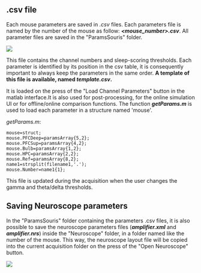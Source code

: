 ## .csv file
Each mouse parameters are saved in _.csv_ files. Each parameters file is named by the number of the mouse as follow: **_<mouse_number>.csv_**. All parameter files are saved in the "ParamsSouris" folder. 

![](https://user-images.githubusercontent.com/41677251/43194171-0f018372-9002-11e8-92df-61645a3112da.PNG)

This file contains the channel numbers and sleep-scoring thresholds. Each parameter is identified by its position in the csv table, it is consequently important to always keep the parameters in the same order. 
**A template of this file is available, named _template.csv_.**

It is loaded on the press of the "Load Channel Parameters" button in the matlab interface.It is also used for post-processing, for the online simulation UI or for offline/online comparison functions. The function **_getParams.m_** is used to load each parameter in a structure named 'mouse'.

_getParams.m_:
```paramsArray=readtable(file,'Delimiter',';','Format','%s%f');
mouse=struct;
mouse.PFCDeep=paramsArray{5,2};
mouse.PFCSup=paramsArray{4,2};
mouse.Bulb=paramsArray{1,2};
mouse.HPC=paramsArray{2,2};
mouse.Ref=paramsArray{8,2};
name1=strsplit(filename1,'.');
mouse.Number=name1{1};
```
This file is updated during the acquisition when the user changes the gamma and theta/delta thresholds.

## Saving Neuroscope parameters
In the "ParamsSouris" folder containing the parameters .csv files, it is also possible to save the neuroscope parameters files (**_amplifier.xml_** and **_amplifier.nrs_**) inside the "Neuroscope" folder, in a folder named like the number of the mouse. This way, the neuroscope layout file will be copied into the current acquisition folder on the press of the "Open Neuroscope" button.

![](https://user-images.githubusercontent.com/41677251/43527271-7ae69ace-95a6-11e8-8c62-57767373f5e3.png)
